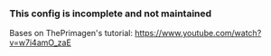 ### This config is incomplete and not maintained
Bases on ThePrimagen's tutorial:
https://www.youtube.com/watch?v=w7i4amO_zaE
